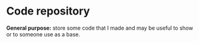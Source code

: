 # Code repository

__General purpose:__ store some code that I made and may be useful to show or to someone use as a base.